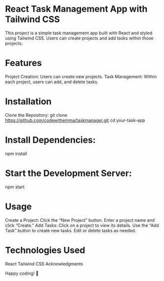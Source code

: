 # React Task Management App with Tailwind CSS
This project is a simple task management app built with React and styled using Tailwind CSS. Users can create projects and add tasks within those projects.

# Features
Project Creation: Users can create new projects.
Task Management: Within each project, users can add, and delete tasks.

# Installation
Clone the Repository:
git clone https://github.com/codewithemma/taskmanager.git
cd your-task-app

# Install Dependencies:
npm install

# Start the Development Server:
npm start

# Usage
Create a Project:
Click the “New Project” button.
Enter a project name and click “Create.”
Add Tasks:
Click on a project to view its details.
Use the “Add Task” button to create new tasks.
Edit or delete tasks as needed.

# Technologies Used
React
Tailwind CSS
Acknowledgments

Happy coding! 🚀
